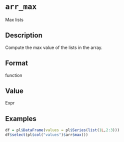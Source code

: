 # `arr_max`

Max lists


## Description

Compute the max value of the lists in the array.


## Format

function


## Value

Expr


## Examples

```r
df = pl$DataFrame(values = pl$Series(list(1L,2:3)))
df$select(pl$col("values")$arr$max())
```


